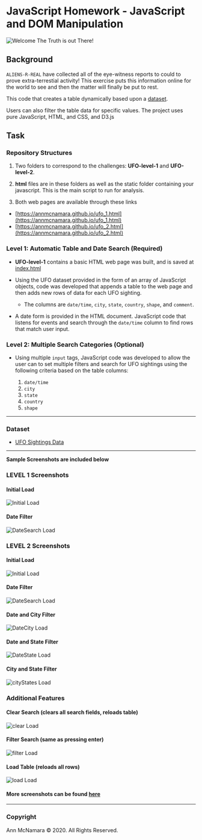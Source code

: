 # JavaScript Homework - JavaScript and DOM Manipulation
![Welcome The Truth is out There!](/images/banner.png)

## Background

`ALIENS-R-REAL` have collected all of the eye-witness reports to could to prove extra-terrestial activity! This exercise puts this information online for the world to see and then the matter will finally be put to rest.

This code that creates a table dynamically based upon a [dataset](/UFO-level-1/static/js/data.js). 

Users can also filter the table data for specific values. The project uses pure JavaScript, HTML, and CSS, and D3.js 

## Task

### Repository Structures

1. Two folders to correspond to the challenges: **UFO-level-1** and **UFO-level-2**.

2.  **html** files are in these folders as well as the static folder containing your javascript. This is the main script to run for analysis.

3. Both web pages are available through these links 
* [https://annmcnamara.github.io/ufo_1.html](https://annmcnamara.github.io/ufo_1.html) 
* [https://annmcnamara.github.io/ufo_2.html](https://annmcnamara.github.io/ufo_2.html) 
### Level 1: Automatic Table and Date Search (Required)

* **UFO-level-1** contains a basic HTML web page was built, and is saved at [index.html](/UFO-level-1/index.html) 

* Using the UFO dataset provided in the form of an array of JavaScript objects, code was developed that appends a table to the web page and then adds new rows of data for each UFO sighting.

  * The columns are `date/time`, `city`, `state`, `country`, `shape`, and `comment`.

* A date form is provided in the HTML document.  JavaScript code that listens for events and search through the `date/time` column to find rows that match user input.

### Level 2: Multiple Search Categories (Optional)

* Using multiple `input` tags, JavaScript code was developed to allow the user can to set multiple filters and search for UFO sightings using the following criteria based on the table columns:

  1. `date/time`
  2. `city`
  3. `state`
  4. `country`
  5. `shape`

- - -

### Dataset

* [UFO Sightings Data](/UFO-level-1/static/js/data.js)

- - -

**Sample Screenshots are included below**

### LEVEL 1 Screenshots
#### Initial Load
![Initial Load](/images/initialLoad.png)

#### Date Filter
![DateSearch Load](/images/dateSearch.png)
### LEVEL 2 Screenshots
#### Initial Load
![Initial Load](/images/initialLoad.png)

#### Date Filter
![DateSearch Load](/images/dateSearch.png)

#### Date and City Filter
![DateCity Load](/images/dateCitySearch.png)

#### Date and State Filter
![DateState Load](/images/dateStateSearch.png)

#### City and State Filter
![cityStates Load](/images/cityState.png)


### Additional Features
#### Clear Search (clears all search fields, reloads table)
![clear Load](/images/clearSearch.png)

#### Filter Search (same as pressing enter)
![filter Load](/images/emptySearchFilter.png)

#### Load Table (reloads all rows)
![load Load](/images/loadTable.png)

#### More screenshots can be found [here](/images/)

- - -

### Copyright
Ann McNamara © 2020. All Rights Reserved.
